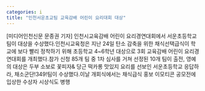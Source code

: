 ```yaml
---
categories: i
title: "인천서운초교팀 교육감배 어린이 요리대회 대상"
---
```

[미디어인천신문 문종권 기자] 인천시교육감배 어린이 요리경연대회에서 서운초등학교 팀이 대상을 수상했다.인천시교육청은 지난 24일 탄소 감축을 위한 채식선택급식이 학교에 보다 빨리 정착하기 위해 초등학교 4~6학년 대상으로 3회 교육감배 어린이 요리경연대회를 개최했다.참가 신청 85개 팀 중 1차 심사를 거쳐 선정된 10개 팀이 출전, 영예의 대상은 두부 소보로 꽃피자& 당근 떡카롱 맛있지 요리를 선보인 서운초등학교 응답하라, 채소군단!349!팀이 수상했다.이날 개회식에서는 채식급식 홍보 이모티콘 공모전에 입상한 수상자 시상식도 병행